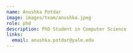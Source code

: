 ```yaml
---
name: Anushka Potdar
image: images/team/anushka.jpeg
role: phd
description: PhD Student in Computer Science
links:
  email: anushka.potdar@yale.edu
---
```

